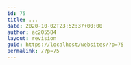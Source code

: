 ```yaml
---
id: 75
title: ...
date: 2020-10-02T23:52:37+00:00
author: ac205584
layout: revision
guid: https://localhost/websites/?p=75
permalink: /?p=75
---
```

